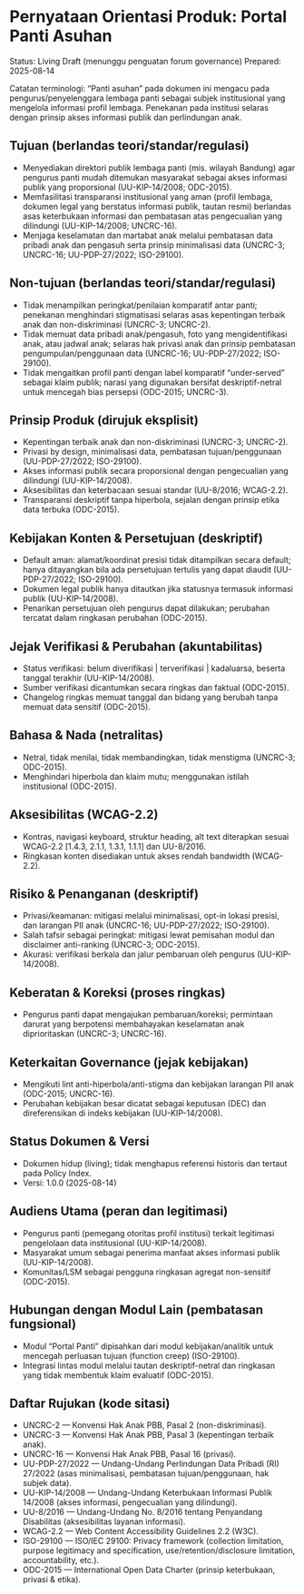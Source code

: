 # Pernyataan Orientasi Produk: Portal Panti Asuhan

Status: Living Draft (menunggu penguatan forum governance)
Prepared: 2025-08-14

Catatan terminologi: “Panti asuhan” pada dokumen ini mengacu pada pengurus/penyelenggara lembaga panti sebagai subjek institusional yang mengelola informasi profil lembaga. Penekanan pada institusi selaras dengan prinsip akses informasi publik dan perlindungan anak.

## Tujuan (berlandas teori/standar/regulasi)

- Menyediakan direktori publik lembaga panti (mis. wilayah Bandung) agar pengurus panti mudah ditemukan masyarakat sebagai akses informasi publik yang proporsional (UU-KIP-14/2008; ODC-2015).
- Memfasilitasi transparansi institusional yang aman (profil lembaga, dokumen legal yang berstatus informasi publik, tautan resmi) berlandas asas keterbukaan informasi dan pembatasan atas pengecualian yang dilindungi (UU-KIP-14/2008; UNCRC-16).
- Menjaga keselamatan dan martabat anak melalui pembatasan data pribadi anak dan pengasuh serta prinsip minimalisasi data (UNCRC-3; UNCRC-16; UU-PDP-27/2022; ISO-29100).

## Non-tujuan (berlandas teori/standar/regulasi)

- Tidak menampilkan peringkat/penilaian komparatif antar panti; penekanan menghindari stigmatisasi selaras asas kepentingan terbaik anak dan non-diskriminasi (UNCRC-3; UNCRC-2).
- Tidak memuat data pribadi anak/pengasuh, foto yang mengidentifikasi anak, atau jadwal anak; selaras hak privasi anak dan prinsip pembatasan pengumpulan/penggunaan data (UNCRC-16; UU-PDP-27/2022; ISO-29100).
- Tidak mengaitkan profil panti dengan label komparatif “under‑served” sebagai klaim publik; narasi yang digunakan bersifat deskriptif-netral untuk mencegah bias persepsi (ODC-2015; UNCRC-3).

## Prinsip Produk (dirujuk eksplisit)

- Kepentingan terbaik anak dan non-diskriminasi (UNCRC-3; UNCRC-2).
- Privasi by design, minimalisasi data, pembatasan tujuan/penggunaan (UU-PDP-27/2022; ISO-29100).
- Akses informasi publik secara proporsional dengan pengecualian yang dilindungi (UU-KIP-14/2008).
- Aksesibilitas dan keterbacaan sesuai standar (UU-8/2016; WCAG-2.2).
- Transparansi deskriptif tanpa hiperbola, sejalan dengan prinsip etika data terbuka (ODC-2015).

## Kebijakan Konten & Persetujuan (deskriptif)

- Default aman: alamat/koordinat presisi tidak ditampilkan secara default; hanya ditayangkan bila ada persetujuan tertulis yang dapat diaudit (UU-PDP-27/2022; ISO-29100).
- Dokumen legal publik hanya ditautkan jika statusnya termasuk informasi publik (UU-KIP-14/2008).
- Penarikan persetujuan oleh pengurus dapat dilakukan; perubahan tercatat dalam ringkasan perubahan (ODC-2015).

## Jejak Verifikasi & Perubahan (akuntabilitas)

- Status verifikasi: belum diverifikasi | terverifikasi | kadaluarsa, beserta tanggal terakhir (UU-KIP-14/2008).
- Sumber verifikasi dicantumkan secara ringkas dan faktual (ODC-2015).
- Changelog ringkas memuat tanggal dan bidang yang berubah tanpa memuat data sensitif (ODC-2015).

## Bahasa & Nada (netralitas)

- Netral, tidak menilai, tidak membandingkan, tidak menstigma (UNCRC-3; ODC-2015).
- Menghindari hiperbola dan klaim mutu; menggunakan istilah institusional (ODC-2015).

## Aksesibilitas (WCAG-2.2)

- Kontras, navigasi keyboard, struktur heading, alt text diterapkan sesuai WCAG-2.2 [1.4.3, 2.1.1, 1.3.1, 1.1.1] dan UU-8/2016.
- Ringkasan konten disediakan untuk akses rendah bandwidth (WCAG-2.2).

## Risiko & Penanganan (deskriptif)

- Privasi/keamanan: mitigasi melalui minimalisasi, opt-in lokasi presisi, dan larangan PII anak (UNCRC-16; UU-PDP-27/2022; ISO-29100).
- Salah tafsir sebagai peringkat: mitigasi lewat pemisahan modul dan disclaimer anti-ranking (UNCRC-3; ODC-2015).
- Akurasi: verifikasi berkala dan jalur pembaruan oleh pengurus (UU-KIP-14/2008).

## Keberatan & Koreksi (proses ringkas)

- Pengurus panti dapat mengajukan pembaruan/koreksi; permintaan darurat yang berpotensi membahayakan keselamatan anak diprioritaskan (UNCRC-3; UNCRC-16).

## Keterkaitan Governance (jejak kebijakan)

- Mengikuti lint anti-hiperbola/anti-stigma dan kebijakan larangan PII anak (ODC-2015; UNCRC-16).
- Perubahan kebijakan besar dicatat sebagai keputusan (DEC) dan direferensikan di indeks kebijakan (UU-KIP-14/2008).

## Status Dokumen & Versi

- Dokumen hidup (living); tidak menghapus referensi historis dan tertaut pada Policy Index.
- Versi: 1.0.0 (2025-08-14)

## Audiens Utama (peran dan legitimasi)

- Pengurus panti (pemegang otoritas profil institusi) terkait legitimasi pengelolaan data institusional (UU-KIP-14/2008).
- Masyarakat umum sebagai penerima manfaat akses informasi publik (UU-KIP-14/2008).
- Komunitas/LSM sebagai pengguna ringkasan agregat non-sensitif (ODC-2015).

## Hubungan dengan Modul Lain (pembatasan fungsional)

- Modul “Portal Panti” dipisahkan dari modul kebijakan/analitik untuk mencegah perluasan tujuan (function creep) (ISO-29100).
- Integrasi lintas modul melalui tautan deskriptif-netral dan ringkasan yang tidak membentuk klaim evaluatif (ODC-2015).

## Daftar Rujukan (kode sitasi)

- UNCRC-2 — Konvensi Hak Anak PBB, Pasal 2 (non-diskriminasi).
- UNCRC-3 — Konvensi Hak Anak PBB, Pasal 3 (kepentingan terbaik anak).
- UNCRC-16 — Konvensi Hak Anak PBB, Pasal 16 (privasi).
- UU-PDP-27/2022 — Undang-Undang Perlindungan Data Pribadi (RI) 27/2022 (asas minimalisasi, pembatasan tujuan/penggunaan, hak subjek data).
- UU-KIP-14/2008 — Undang-Undang Keterbukaan Informasi Publik 14/2008 (akses informasi, pengecualian yang dilindungi).
- UU-8/2016 — Undang-Undang No. 8/2016 tentang Penyandang Disabilitas (aksesibilitas layanan informasi).
- WCAG-2.2 — Web Content Accessibility Guidelines 2.2 (W3C).
- ISO-29100 — ISO/IEC 29100: Privacy framework (collection limitation, purpose legitimacy and specification, use/retention/disclosure limitation, accountability, etc.).
- ODC-2015 — International Open Data Charter (prinsip keterbukaan, privasi & etika).
